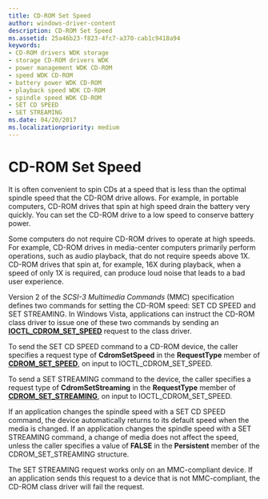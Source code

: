 ```yaml
---
title: CD-ROM Set Speed
author: windows-driver-content
description: CD-ROM Set Speed
ms.assetid: 25a46b23-f823-4fc7-a370-cab1c9418a94
keywords:
- CD-ROM drivers WDK storage
- storage CD-ROM drivers WDK
- power management WDK CD-ROM
- speed WDK CD-ROM
- battery power WDK CD-ROM
- playback speed WDK CD-ROM
- spindle speed WDK CD-ROM
- SET CD SPEED
- SET STREAMING
ms.date: 04/20/2017
ms.localizationpriority: medium
---
```


# CD-ROM Set Speed


It is often convenient to spin CDs at a speed that is less than the optimal spindle speed that the CD-ROM drive allows. For example, in portable computers, CD-ROM drives that spin at high speed drain the battery very quickly. You can set the CD-ROM drive to a low speed to conserve battery power.

Some computers do not require CD-ROM drives to operate at high speeds. For example, CD-ROM drives in media-center computers primarily perform operations, such as audio playback, that do not require speeds above 1X. CD-ROM drives that spin at, for example, 16X during playback, when a speed of only 1X is required, can produce loud noise that leads to a bad user experience.

Version 2 of the *SCSI-3 Multimedia Commands* (MMC) specification defines two commands for setting the CD-ROM speed: SET CD SPEED and SET STREAMING. In Windows Vista, applications can instruct the CD-ROM class driver to issue one of these two commands by sending an [**IOCTL\_CDROM\_SET\_SPEED**](https://msdn.microsoft.com/library/windows/hardware/ff559381) request to the class driver.

To send the SET CD SPEED command to a CD-ROM device, the caller specifies a request type of **CdromSetSpeed** in the **RequestType** member of [**CDROM\_SET\_SPEED**](https://msdn.microsoft.com/library/windows/hardware/ff551368), on input to IOCTL\_CDROM\_SET\_SPEED.

To send a SET STREAMING command to the device, the caller specifies a request type of **CdromSetStreaming** in the **RequestType** member of [**CDROM\_SET\_STREAMING**](https://msdn.microsoft.com/library/windows/hardware/ff551369), on input to IOCTL\_CDROM\_SET\_SPEED.

If an application changes the spindle speed with a SET CD SPEED command, the device automatically returns to its default speed when the media is changed. If an application changes the spindle speed with a SET STREAMING command, a change of media does not affect the speed, unless the caller specifies a value of **FALSE** in the **Persistent** member of the CDROM\_SET\_STREAMING structure.

The SET STREAMING request works only on an MMC-compliant device. If an application sends this request to a device that is not MMC-compliant, the CD-ROM class driver will fail the request.

 

 




